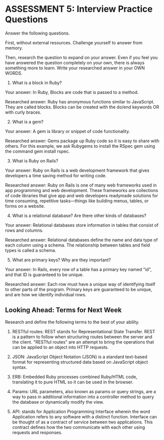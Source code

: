 # ASSESSMENT 5: Interview Practice Questions
Answer the following questions.

First, without external resources. Challenge yourself to answer from memory.

Then, research the question to expand on your answer. Even if you feel you have answered the question completely on your own, there is always something more to learn. Write your researched answer in your OWN WORDS.

1. What is a block in Ruby?

  Your answer:
  In Ruby, Blocks are code that is passed to a method.

  Researched answer:
  Ruby has anonymous functions similar to JavaScript. They are called blocks. Blocks can be created with the do/end keywords OR with curly braces.


2. What is a gem?

  Your answer: 
  A gem is library or snippet of code functionality. 

  Researched answer:
  Gems package up Ruby code so it is easy to share with others. For this example, we ask Rubygems to install the RSpec gem using the command gem install rspec.


3. What is Ruby on Rails?

  Your answer:
  Ruby on Rails is a web development framework that gives developers a time saving method for writing code.

  Researched answer:
  Ruby on Rails is one of many web frameworks used in app programming and web development. These frameworks are collections of code libraries that give app and web developers readymade solutions for time consuming, repetitive tasks—things like building menus, tables, or forms on a website.


4. What is a relational database? Are there other kinds of databases?

  Your answer:
  Relational databases store information in tables that consist of rows and columns.

  Researched answer:
  Relational databases define the name and data type of each column using a schema. The relationship between tables and field types is called a schema. 
  


5. What are primary keys? Why are they important?

  Your answer:
  In Rails, every row of a table has a primary key named "id", and that ID is guaranteed to be unique.

  Researched answer:
  Each row must have a unique way of identifying itself to other parts of the program. Primary keys are guaranteed to be unique, and are how we identify individual rows.


## Looking Ahead: Terms for Next Week
Research and define the following terms to the best of your ability.

1. RESTful routes: REST stands for Representational State Transfer. REST is a pattern to follow when structuring routes between the server and the client. "RESTful routes" are an attempt to bring the operations that can be applied to an object into HTTP requests.

2. JSON: JavaScript Object Notation (JSON) is a standard text-based format for representing structured data based on JavaScript object syntax. 

3. ERB: Embedded Ruby processes combined Ruby/HTML code, translating it to pure HTML so it can be used in the browser.

4. Params: URL parameters, also known as params or query strings, are a way to pass in additional information into a controller method to query the database or dynamically modify the view.

5. API: stands for Application Programming Interface wherein the word Application refers to any software with a distinct function. Interface can be thought of as a contract of service between two applications. This contract defines how the two communicate with each other using requests and responses. 
